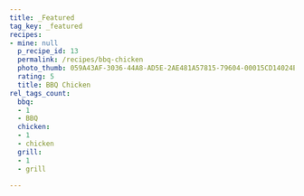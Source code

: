 ```yaml
---
title: _Featured
tag_key: _featured
recipes:
- mine: null
  p_recipe_id: 13
  permalink: /recipes/bbq-chicken
  photo_thumb: 059A43AF-3036-44A8-AD5E-2AE481A57815-79604-00015CD14024E925.jpg
  rating: 5
  title: BBQ Chicken
rel_tags_count:
  bbq:
  - 1
  - BBQ
  chicken:
  - 1
  - chicken
  grill:
  - 1
  - grill

---
```

